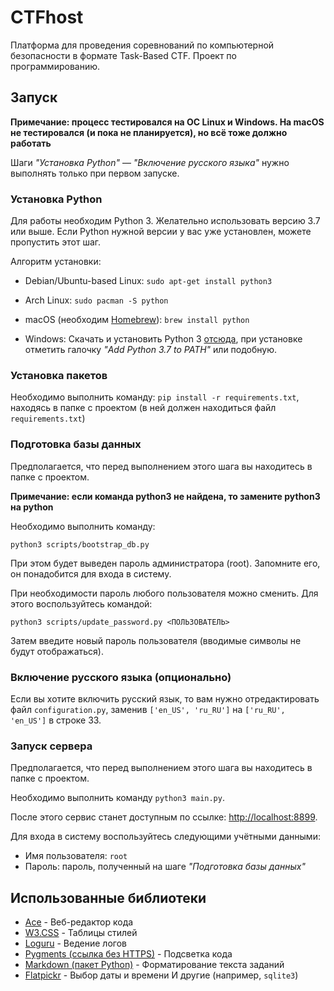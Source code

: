 # CTFhost
Платформа для проведения соревнований по компьютерной безопасности в формате Task-Based CTF.
Проект по программированию.

## Запуск
**Примечание: процесс тестировался на ОС Linux и Windows.
На macOS не тестировался (и пока не планируется), но всё тоже должно работать**

Шаги *"Установка Python"* — *"Включение русского языка"* нужно выполнять только при первом запуске.

### Установка Python
Для работы необходим Python 3. Желательно использовать версию 3.7 или выше. Если Python нужной версии у вас уже
установлен, можете пропустить этот шаг.

Алгоритм установки:

- Debian/Ubuntu-based Linux: `sudo apt-get install python3`

- Arch Linux: `sudo pacman -S python`

- macOS (необходим [Homebrew](https://brew.sh/)): `brew install python`

- Windows: Скачать и установить Python 3 [отсюда](https://www.python.org/downloads/windows/), при установке
отметить галочку *"Add Python 3.7 to PATH"* или подобную.

### Установка пакетов
Необходимо выполнить команду: `pip install -r requirements.txt`, находясь в папке с проектом (в ней должен
находиться файл `requirements.txt`)

### Подготовка базы данных
Предполагается, что перед выполнением этого шага вы находитесь в папке с проектом.

**Примечание: если команда python3 не найдена, то замените python3 на python**

Необходимо выполнить команду:

```
python3 scripts/bootstrap_db.py
```

При этом будет выведен пароль администратора (root). Запомните его, он понадобится для входа в систему.

При необходимости пароль любого пользователя можно сменить. Для этого воспользуйтесь командой:

```
python3 scripts/update_password.py <ПОЛЬЗОВАТЕЛЬ>
```

Затем введите новый пароль пользователя (вводимые символы не будут отображаться).

### Включение русского языка (опционально)
Если вы хотите включить русский язык, то вам нужно отредактировать файл `configuration.py`, заменив
`['en_US', 'ru_RU']` на `['ru_RU', 'en_US']` в строке 33.

### Запуск сервера
Предполагается, что перед выполнением этого шага вы находитесь в папке с проектом.

Необходимо выполнить команду `python3 main.py`.

После этого сервис станет доступным по ссылке: [http://localhost:8899](http://localhost:8899).

Для входа в систему воспользуйтесь следующими учётными данными:
- Имя пользователя: `root`
- Пароль: пароль, полученный на шаге *"Подготовка базы данных"*

## Использованные библиотеки
- [Ace](https://ace.c9.io/) - Веб-редактор кода
- [W3.CSS](https://www.w3schools.com/w3css/) - Таблицы стилей
- [Loguru](https://github.com/Delgan/loguru) - Ведение логов
- [Pygments (ссылка без HTTPS)](http://pygments.org/) - Подсветка кода
- [Markdown (пакет Python)](https://python-markdown.github.io/) - Форматирование текста заданий
- [Flatpickr](https://flatpickr.js.org/) - Выбор даты и времени
И другие (например, `sqlite3`)
